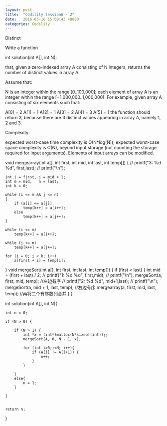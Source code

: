 ```yaml
---
layout: post
title:  "Codility lession6 - 2"
date:   2016-05-16 15:09:43 +0800
categories: Codility
---
```


Distinct

Write a function

int solution(int A[], int N);

that, given a zero-indexed array A consisting of N integers, returns the number of distinct values in array A.

Assume that:

N is an integer within the range [0..100,000];
each element of array A is an integer within the range [−1,000,000..1,000,000].
For example, given array A consisting of six elements such that:

A[0] = 2    A[1] = 1    A[2] = 1
A[3] = 2    A[4] = 3    A[5] = 1
the function should return 3, because there are 3 distinct values appearing in array A, namely 1, 2 and 3.

Complexity:

expected worst-case time complexity is O(N*log(N));
expected worst-case space complexity is O(N), beyond input storage (not counting the storage required for input arguments).
Elements of input arrays can be modified.


void mergearray(int a[], int first, int mid, int last, int temp[])
{
//    printf("3: %d %d", first,last);
//    printf("\n");

    int i = first, j = mid + 1;
    int m = mid,   n = last;
    int k = 0;

    while (i <= m && j <= n)
    {
        if (a[i] <= a[j])
            temp[k++] = a[i++];
        else
            temp[k++] = a[j++];
    }

    while (i <= m)
        temp[k++] = a[i++];

    while (j <= n)
        temp[k++] = a[j++];

    for (i = 0; i < k; i++)
        a[first + i] = temp[i];
}
void mergeSort(int a[], int first, int last, int temp[])
{
    if (first < last)
    {
        int mid = (first + last) / 2;
      //  printf("1: %d %d", first,mid);
       // printf("\n");
        mergeSort(a, first, mid, temp);    //左边有序
       // printf("2: %d %d", mid+1,last);
       // printf("\n");
        mergeSort(a, mid + 1, last, temp); //右边有序
        mergearray(a, first, mid, last, temp); //再将二个有序数列合并
    }
}

int solution(int A[], int N){

    int n = 0;

    if (N > 0) {

        if (N > 1) {
            int *x = (int*)malloc(N*sizeof(int));;
            mergeSort(A, 0, N - 1, x);

            for (int i=0;i<N; i++){
                if (A[i] != A[i+1]) {
                    n++;
                }
            }

        }
        else{
            n = 1;
        }

    }


    return n;
}
